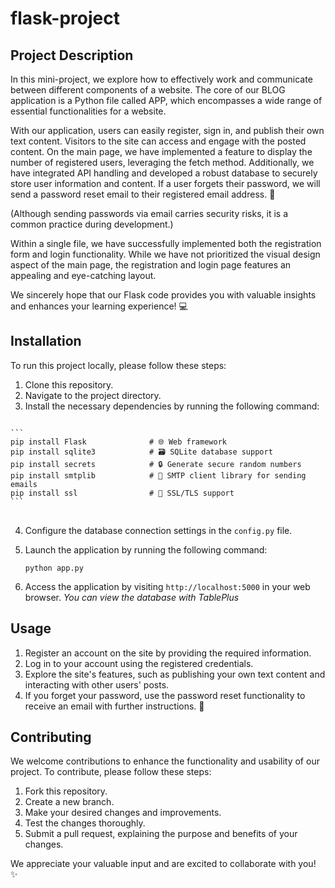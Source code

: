 # flask-project
## Project Description

In this mini-project, we explore how to effectively work and communicate between different components of a website. The core of our BLOG application is a Python file called APP, which encompasses a wide range of essential functionalities for a website.

With our application, users can easily register, sign in, and publish their own text content. Visitors to the site can access and engage with the posted content. On the main page, we have implemented a feature to display the number of registered users, leveraging the fetch method. Additionally, we have integrated API handling and developed a robust database to securely store user information and content. If a user forgets their password, we will send a password reset email to their registered email address. 🔐

(Although sending passwords via email carries security risks, it is a common practice during development.)

Within a single file, we have successfully implemented both the registration form and login functionality. While we have not prioritized the visual design aspect of the main page, the registration and login page features an appealing and eye-catching layout.

We sincerely hope that our Flask code provides you with valuable insights and enhances your learning experience! 💻

## Installation

To run this project locally, please follow these steps:

1. Clone this repository.
2. Navigate to the project directory.
3. Install the necessary dependencies by running the following command:
<pre>
<code>
```
pip install Flask              # 🌐 Web framework
pip install sqlite3            # 🗃️ SQLite database support
pip install secrets            # 🔒 Generate secure random numbers
pip install smtplib            # 📧 SMTP client library for sending emails
pip install ssl                # 🔐 SSL/TLS support
```
</code>
</pre>

4. Configure the database connection settings in the `config.py` file.
5. Launch the application by running the following command:

   ```
   python app.py
   ```

6. Access the application by visiting `http://localhost:5000` in your web browser.
*You can view the database with TablePlus*

## Usage

1. Register an account on the site by providing the required information.
2. Log in to your account using the registered credentials.
3. Explore the site's features, such as publishing your own text content and interacting with other users' posts.
4. If you forget your password, use the password reset functionality to receive an email with further instructions. 📧

## Contributing

We welcome contributions to enhance the functionality and usability of our project. To contribute, please follow these steps:

1. Fork this repository.
2. Create a new branch.
3. Make your desired changes and improvements.
4. Test the changes thoroughly.
5. Submit a pull request, explaining the purpose and benefits of your changes.

We appreciate your valuable input and are excited to collaborate with you! ✨

